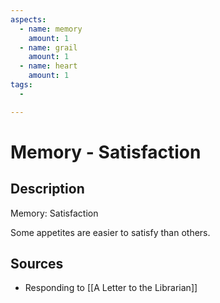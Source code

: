 ```yaml
---
aspects:
  - name: memory
    amount: 1
  - name: grail
    amount: 1
  - name: heart
    amount: 1
tags:
  - 

---
```


# Memory - Satisfaction

## Description
Memory: Satisfaction

Some appetites are easier to satisfy than others.
## Sources
- Responding to [[A Letter to the Librarian]]